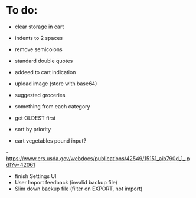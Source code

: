 # To do:
- clear storage in cart

- indents to 2 spaces
- remove semicolons
- standard double quotes

- addeed to cart indication
- upload image (store with base64)

- suggested groceries
- something from each category
- get OLDEST first
- sort by priority

- cart vegetables pound input?

-https://www.ers.usda.gov/webdocs/publications/42549/15151_aib790d_1_.pdf?v=42061

- finish Settings UI
- User Import feedback (invalid backup file)
- Slim down backup file (filter on EXPORT, not import)